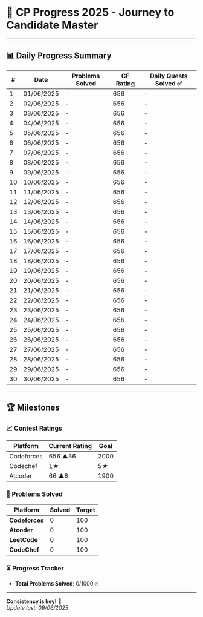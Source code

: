 # 🚀 CP Progress 2025 - Journey to Candidate Master

---

## 📊 Daily Progress Summary

| #   | Date       | Problems Solved | CF Rating  | Daily Quests Solved ✅ |
|-----|------------|-----------------|------------|------------------------|
| 1   | 01/06/2025 | -               | 656        |          -             |
| 2   | 02/06/2025 | -               | 656        |          -             |
| 3   | 03/06/2025 | -               | 656        |          -             |
| 4   | 04/06/2025 | -               | 656        |          -             |
| 5   | 05/06/2025 | -               | 656        |          -             |
| 6   | 06/06/2025 | -               | 656        |          -             |
| 7   | 07/06/2025 | -               | 656        |          -             |
| 8   | 08/06/2025 | -               | 656        |          -             |
| 9   | 09/06/2025 | -               | 656        |          -             |
| 10  | 10/06/2025 | -               | 656        |          -             |
| 11  | 11/06/2025 | -               | 656        |          -             |
| 12  | 12/06/2025 | -               | 656        |          -             |
| 13  | 13/06/2025 | -               | 656        |          -             |
| 14  | 14/06/2025 | -               | 656        |          -             |
| 15  | 15/06/2025 | -               | 656        |          -             |
| 16  | 16/06/2025 | -               | 656        |          -             |
| 17  | 17/06/2025 | -               | 656        |          -             |
| 18  | 18/06/2025 | -               | 656        |          -             |
| 19  | 19/06/2025 | -               | 656        |          -             |
| 20  | 20/06/2025 | -               | 656        |          -             |
| 21  | 21/06/2025 | -               | 656        |          -             |
| 22  | 22/06/2025 | -               | 656        |          -             |
| 23  | 23/06/2025 | -               | 656        |          -             |
| 24  | 24/06/2025 | -               | 656        |          -             |
| 25  | 25/06/2025 | -               | 656        |          -             |
| 26  | 26/06/2025 | -               | 656        |          -             |
| 27  | 27/06/2025 | -               | 656        |          -             |
| 28  | 28/06/2025 | -               | 656        |          -             |
| 29  | 29/06/2025 | -               | 656        |          -             |
| 30  | 30/06/2025 | -               | 656        |          -             |


---

## 🏆 Milestones

### 📈 Contest Ratings
| Platform    | Current Rating  | Goal   |
|-------------|-----------------|--------|
| Codeforces  | 656 ▲36         | 2000   |
| Codechef    | 1★              |  5★   |
| Atcoder     | 66 ▲6           | 1900   |

### 🧩 Problems Solved
| Platform       | Solved | Target  |
|----------------|--------|---------|
| **Codeforces** | 0      | 100     |
| **Atcoder**    | 0      | 100     |
| **LeetCode**   | 0      | 100     |
| **CodeChef**   | 0      | 100     |

### ⏳ Progress Tracker
- **Total Problems Solved**: 0/1000 🔥

---


**Consistency is key!** 🔑  
*Update last: 09/06/2025*